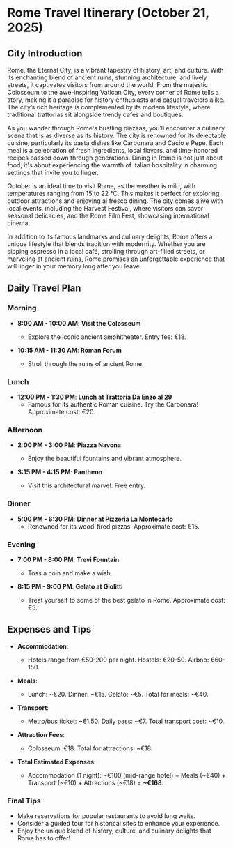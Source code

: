 # Rome Travel Itinerary (October 21, 2025)

## City Introduction
Rome, the Eternal City, is a vibrant tapestry of history, art, and culture. With its enchanting blend of ancient ruins, stunning architecture, and lively streets, it captivates visitors from around the world. From the majestic Colosseum to the awe-inspiring Vatican City, every corner of Rome tells a story, making it a paradise for history enthusiasts and casual travelers alike. The city’s rich heritage is complemented by its modern lifestyle, where traditional trattorias sit alongside trendy cafes and boutiques.

As you wander through Rome's bustling piazzas, you’ll encounter a culinary scene that is as diverse as its history. The city is renowned for its delectable cuisine, particularly its pasta dishes like Carbonara and Cacio e Pepe. Each meal is a celebration of fresh ingredients, local flavors, and time-honored recipes passed down through generations. Dining in Rome is not just about food; it's about experiencing the warmth of Italian hospitality in charming settings that invite you to linger.

October is an ideal time to visit Rome, as the weather is mild, with temperatures ranging from 15 to 22 °C. This makes it perfect for exploring outdoor attractions and enjoying al fresco dining. The city comes alive with local events, including the Harvest Festival, where visitors can savor seasonal delicacies, and the Rome Film Fest, showcasing international cinema.

In addition to its famous landmarks and culinary delights, Rome offers a unique lifestyle that blends tradition with modernity. Whether you are sipping espresso in a local café, strolling through art-filled streets, or marveling at ancient ruins, Rome promises an unforgettable experience that will linger in your memory long after you leave.

## Daily Travel Plan

### Morning
- **8:00 AM - 10:00 AM**: **Visit the Colosseum**
  - Explore the iconic ancient amphitheater. Entry fee: €18.
  
- **10:15 AM - 11:30 AM**: **Roman Forum**
  - Stroll through the ruins of ancient Rome. 

### Lunch
- **12:00 PM - 1:30 PM**: **Lunch at Trattoria Da Enzo al 29**
  - Famous for its authentic Roman cuisine. Try the Carbonara! Approximate cost: €20.

### Afternoon
- **2:00 PM - 3:00 PM**: **Piazza Navona**
  - Enjoy the beautiful fountains and vibrant atmosphere.

- **3:15 PM - 4:15 PM**: **Pantheon**
  - Visit this architectural marvel. Free entry.

### Dinner
- **5:00 PM - 6:30 PM**: **Dinner at Pizzeria La Montecarlo**
  - Renowned for its wood-fired pizzas. Approximate cost: €15.

### Evening
- **7:00 PM - 8:00 PM**: **Trevi Fountain**
  - Toss a coin and make a wish.

- **8:15 PM - 9:00 PM**: **Gelato at Giolitti**
  - Treat yourself to some of the best gelato in Rome. Approximate cost: €5.

## Expenses and Tips
- **Accommodation**: 
  - Hotels range from €50-200 per night. Hostels: €20-50. Airbnb: €60-150.

- **Meals**: 
  - Lunch: ~€20. Dinner: ~€15. Gelato: ~€5. Total for meals: ~€40.

- **Transport**: 
  - Metro/bus ticket: ~€1.50. Daily pass: ~€7. Total transport cost: ~€10.

- **Attraction Fees**: 
  - Colosseum: €18. Total for attractions: ~€18.

- **Total Estimated Expenses**: 
  - Accommodation (1 night): ~€100 (mid-range hotel) + Meals (~€40) + Transport (~€10) + Attractions (~€18) = **~€168**.

### Final Tips
- Make reservations for popular restaurants to avoid long waits.
- Consider a guided tour for historical sites to enhance your experience.
- Enjoy the unique blend of history, culture, and culinary delights that Rome has to offer!